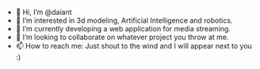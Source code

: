 - 👋 Hi, I’m @daiant
- 👀 I’m interested in 3d modeling, Artificial Intelligence and robotics.
- 🌱 I’m currently developing a web application for media streaming.
- 💞️ I’m looking to collaborate on whatever project you throw at me.
- 📫 How to reach me: Just shout to the wind and I will appear next to you :)

<!---
daiant/daiant is a ✨ special ✨ repository because its `README.md` (this file) appears on your GitHub profile.
You can click the Preview link to take a look at your changes.
--->

